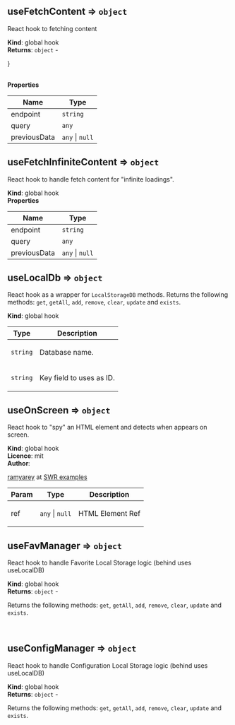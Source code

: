<a name="useFetchContent"></a>

## useFetchContent ⇒ <code>object</code>
<p>React hook to fetching content</p>

**Kind**: global hook  
**Returns**: <code>object</code> - <p>}</p>  
**Properties**

| Name | Type |
| --- | --- |
| endpoint | <code>string</code> | 
| query | <code>any</code> | 
| previousData | <code>any</code> \| <code>null</code> | 

<a name="useFetchInfiniteContent"></a>

## useFetchInfiniteContent ⇒ <code>object</code>
<p>React hook to handle fetch content for &quot;infinite loadings&quot;.</p>

**Kind**: global hook  
**Properties**

| Name | Type |
| --- | --- |
| endpoint | <code>string</code> | 
| query | <code>any</code> | 
| previousData | <code>any</code> \| <code>null</code> | 

<a name="useLocalDb"></a>

## useLocalDb ⇒ <code>object</code>
<p>React hook as a wrapper for <code>LocalStorageDB</code> methods. Returns the following methods: <code>get</code>, <code>getAll</code>, <code>add</code>, <code>remove</code>, <code>clear</code>, <code>update</code> and <code>exists</code>.</p>

**Kind**: global hook  

| Type | Description |
| --- | --- |
| <code>string</code> | <p>Database name.</p> |
| <code>string</code> | <p>Key field to uses as ID.</p> |

<a name="useOnScreen"></a>

## useOnScreen ⇒ <code>object</code>
<p>React hook to &quot;spy&quot; an HTML element and detects when appears on screen.</p>

**Kind**: global hook  
**Licence**: mit  
**Author**: <p>[ramyarey](https://github.com/ramyareye) at [SWR examples](https://github.com/vercel/swr/blob/main/examples/infinite-scroll/hooks/useOnScreen.js)</p>  

| Param | Type | Description |
| --- | --- | --- |
| ref | <code>any</code> \| <code>null</code> | <p>HTML Element Ref</p> |

<a name="useFavManager"></a>

## useFavManager ⇒ <code>object</code>
<p>React hook to handle Favorite Local Storage logic (behind uses useLocalDB)</p>

**Kind**: global hook  
**Returns**: <code>object</code> - <p>Returns the following methods: <code>get</code>, <code>getAll</code>, <code>add</code>, <code>remove</code>, <code>clear</code>, <code>update</code> and <code>exists</code>.</p>  
<a name="useConfigManager"></a>

## useConfigManager ⇒ <code>object</code>
<p>React hook to handle Configuration Local Storage logic (behind uses useLocalDB)</p>

**Kind**: global hook  
**Returns**: <code>object</code> - <p>Returns the following methods: <code>get</code>, <code>getAll</code>, <code>add</code>, <code>remove</code>, <code>clear</code>, <code>update</code> and <code>exists</code>.</p>  

